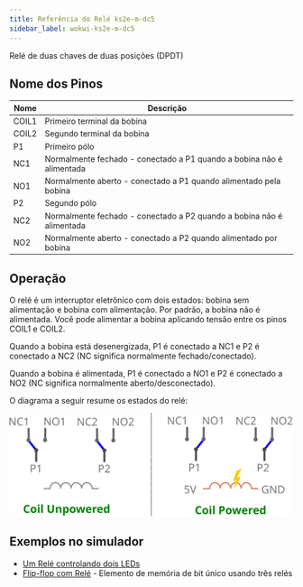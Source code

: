 ```yaml
---
title: Referência do Relé ks2e-m-dc5
sidebar_label: wokwi-ks2e-m-dc5
---
```


Relé de duas chaves de duas posições (DPDT)

<wokwi-ks2e-m-dc5 />

## Nome dos Pinos

| Nome  | Descrição                                                             |
| ----- | --------------------------------------------------------------------- |
| COIL1 | Primeiro terminal da bobina                                           |
| COIL2 | Segundo terminal da bobina                                            |
| P1    | Primeiro pólo                                                         |
| NC1   | Normalmente fechado - conectado a P1 quando a bobina não é alimentada |
| NO1   | Normalmente aberto - conectado a P1 quando alimentado pela bobina     |
| P2    | Segundo pólo                                                          |
| NC2   | Normalmente fechado - conectado a P2 quando a bobina não é alimentada |
| NO2   | Normalmente aberto - conectado a P2 quando alimentado por bobina      |

## Operação

O relé é um interruptor eletrônico com dois estados: bobina sem alimentação e bobina com alimentação. Por padrão, a bobina não é alimentada. Você pode alimentar a bobina aplicando tensão entre os pinos COIL1 e COIL2.

Quando a bobina está desenergizada, P1 é conectado a NC1 e P2 é conectado a NC2 (NC significa normalmente fechado/conectado).

Quando a bobina é alimentada, P1 é conectado a NO1 e P2 é conectado a NO2 (NC significa normalmente aberto/desconectado).

O diagrama a seguir resume os estados do relé:

![Diagrama de conexões do relé](wokwi-ks2e-m-dc5-diagram.svg)

## Exemplos no simulador

- [Um Relé controlando dois LEDs](https://wokwi.com/arduino/projects/322846360729551444)
- [Flip-flop com Relé](https://wokwi.com/arduino/projects/322802227591774802) - Elemento de memória de bit único usando três relés
